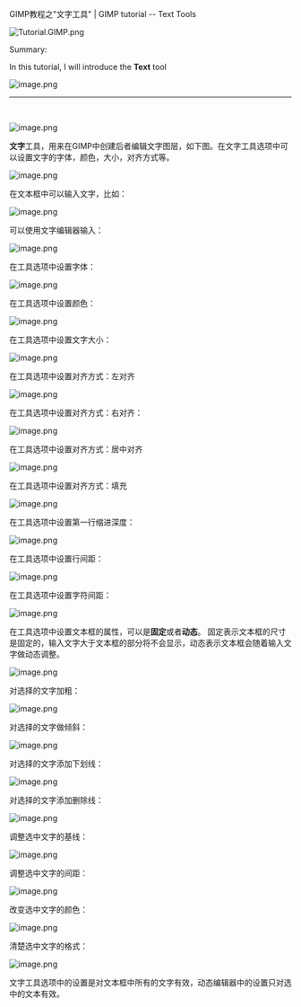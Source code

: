 GIMP教程之"文字工具" | GIMP tutorial -- Text Tools

![Tutorial.GIMP.png](https://res.cloudinary.com/hpiynhbhq/image/upload/v1511486986/feaponrcwwtwu0vmiizt.png)

Summary:

In this tutorial, I will introduce the **Text** tool

![image.png](https://res.cloudinary.com/hpiynhbhq/image/upload/v1512455457/vndsl50tc4mhz0lg9jk8.png)

---
</br>

![image.png](https://res.cloudinary.com/hpiynhbhq/image/upload/v1512455570/hplk9c8vpiyadrzfqx1b.png)

**文字**工具，用来在GIMP中创建后者编辑文字图层，如下图。在文字工具选项中可以设置文字的字体，颜色，大小，对齐方式等。

![image.png](https://res.cloudinary.com/hpiynhbhq/image/upload/v1512455881/p0ihclzsksso1x3y7nne.png)

在文本框中可以输入文字，比如：

![image.png](https://res.cloudinary.com/hpiynhbhq/image/upload/v1512456108/h5z8mfapzjdqzhbybo7s.png)

可以使用文字编辑器输入：

![image.png](https://res.cloudinary.com/hpiynhbhq/image/upload/v1512456162/bt2bv4fz82sym7x2wt4s.png)

在工具选项中设置字体：

![image.png](https://res.cloudinary.com/hpiynhbhq/image/upload/v1512456680/yrk1bpvr0z3tmzuetfmr.png)

在工具选项中设置颜色：

![image.png](https://res.cloudinary.com/hpiynhbhq/image/upload/v1512456750/yuc3g2syqrn4a0t3zdis.png)

在工具选项中设置文字大小：

![image.png](https://res.cloudinary.com/hpiynhbhq/image/upload/v1512456555/h6mw3ftkatgfewigzwjx.png)

在工具选项中设置对齐方式：左对齐

![image.png](https://res.cloudinary.com/hpiynhbhq/image/upload/v1512456996/gpsuzqzyzdwr8ibnrulu.png)

在工具选项中设置对齐方式：右对齐：

![image.png](https://res.cloudinary.com/hpiynhbhq/image/upload/v1512457024/mwgifmgabevzhayjvadk.png)

在工具选项中设置对齐方式：居中对齐

![image.png](https://res.cloudinary.com/hpiynhbhq/image/upload/v1512457059/ogt96rs9veblcy0a16nt.png)

在工具选项中设置对齐方式：填充

![image.png](https://res.cloudinary.com/hpiynhbhq/image/upload/v1512457100/bozbbuhqqw7qzpjxiz4b.png)

在工具选项中设置第一行缩进深度：

![image.png](https://res.cloudinary.com/hpiynhbhq/image/upload/v1512457304/w88tranmrj138ig5r6zc.png)

在工具选项中设置行间距：

![image.png](https://res.cloudinary.com/hpiynhbhq/image/upload/v1512457415/z8sawbiw5dqih1zextnd.png)

在工具选项中设置字符间距：

![image.png](https://res.cloudinary.com/hpiynhbhq/image/upload/v1512457500/cxbcldnzee5letnqbmso.png)

在工具选项中设置文本框的属性，可以是**固定**或者**动态**。
固定表示文本框的尺寸是固定的，输入文字大于文本框的部分将不会显示，动态表示文本框会随着输入文字做动态调整。

![image.png](https://res.cloudinary.com/hpiynhbhq/image/upload/v1512457655/m0mqalqycppqbljlu6ej.png)

对选择的文字加粗：

![image.png](https://res.cloudinary.com/hpiynhbhq/image/upload/v1512457816/urulv2qgvhzxq6zkggb0.png)

对选择的文字做倾斜：

![image.png](https://res.cloudinary.com/hpiynhbhq/image/upload/v1512457853/ilfpjjk7gqbk2o3htnx8.png)

对选择的文字添加下划线：

![image.png](https://res.cloudinary.com/hpiynhbhq/image/upload/v1512457898/fqh5qdy0qpw2mmtphi0t.png)

对选择的文字添加删除线：

![image.png](https://res.cloudinary.com/hpiynhbhq/image/upload/v1512457949/gsz5nvq5uerej7yxtuvs.png)

调整选中文字的基线：

![image.png](https://res.cloudinary.com/hpiynhbhq/image/upload/v1512458077/zjrilruiondwa2obib7g.png)

调整选中文字的间距：

![image.png](https://res.cloudinary.com/hpiynhbhq/image/upload/v1512458125/v8xtdeucubfrfjxppldt.png)

改变选中文字的颜色：

![image.png](https://res.cloudinary.com/hpiynhbhq/image/upload/v1512458189/cr4qtib8wnlogb9wmvpc.png)

清楚选中文字的格式：

![image.png](https://res.cloudinary.com/hpiynhbhq/image/upload/v1512458255/yhktdmg0gz2b1kp4m5ff.png)

文字工具选项中的设置是对文本框中所有的文字有效，动态编辑器中的设置只对选中的文本有效。